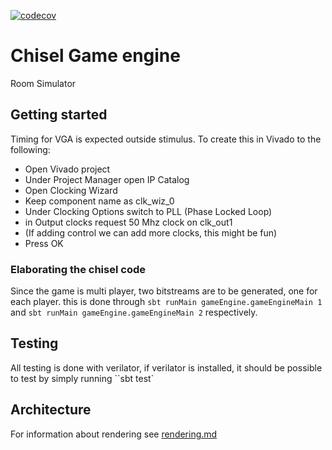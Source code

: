 [![codecov](https://codecov.io/gh/Dumb-Projects-Inc/Chisel-Game/graph/badge.svg?token=YN51U70ZRL)](https://codecov.io/gh/Dumb-Projects-Inc/Chisel-Game)
# Chisel Game engine
Room Simulator

## Getting started
Timing for VGA is expected outside stimulus.
To create this in Vivado to the following:
- Open Vivado project
- Under Project Manager open IP Catalog
- Open Clocking Wizard
- Keep component name as clk_wiz_0
- Under Clocking Options switch to PLL (Phase Locked Loop)
- in Output clocks request 50 Mhz clock on clk_out1
- (If adding control we can add more clocks, this might be fun)
- Press OK

### Elaborating the chisel code
Since the game is multi player, two bitstreams are to be generated, one for each player. this is done through
`sbt runMain gameEngine.gameEngineMain 1` and `sbt runMain gameEngine.gameEngineMain 2` respectively.
 

## Testing
All testing is done with verilator, if verilator is installed, it should be possible to test by simply running ``sbt test`


## Architecture

For information about rendering see [rendering.md](rendering.md)
